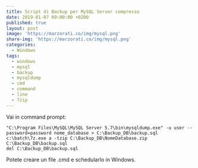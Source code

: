 ```yaml
---
title: Script di Backup per MySQL Server compresso
date: 2019-01-07 09:00:00 +0200
published: true
layout: post
image: 'https://marzorati.co/img/mysql.png'
share-img: 'https://marzorati.co/img/mysql.png'
categories:
  - Windows
tags:
  - windows
  - mysql
  - backup
  - mysqldump
  - cmd
  - command
  - line
  - 7zip
---
```

Vai in command prompt:   

	"C:\Program Files\MySQL\MySQL Server 5.7\bin\mysqldump.exe" -u user --password=password nome_database > C:\Backup_DB\backup.sql
	c:\batch\7z.exe a -tzip C:\Backup_DB\NomeDatabase.zip C:\Backup_DB\backup.sql
	del C:\Backup_DB\backup.sql

Potete creare un file .cmd e schedularlo in Windows.